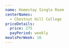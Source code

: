 ```yaml
---
name: Homestay Single Room
centerNames:
  - Chestnut Hill College
priceDetails:
  price: 275
  payPeriod: weekly
mealsPerWeek: 16
---
```

